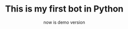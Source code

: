 <h1 align ="center">This is my first bot in Python</h1>
<p align ="center">now is demo version</p>

